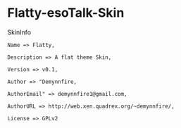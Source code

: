 Flatty-esoTalk-Skin
===================
SkinInfo

	Name => Flatty,
	
	Description => A flat theme Skin,
	
	Version => v0.1,
	
	Author => "Demynnfire,
	
	AuthorEmail" => demynnfire1@gmail.com,
	
	AuthorURL => http://web.xen.quadrex.org/~demynnfire/,
	
	License => GPLv2

